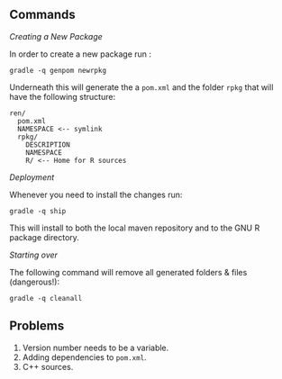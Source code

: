 
## Commands

*Creating a New Package*

In order to create a new package run :

    gradle -q genpom newrpkg

Underneath this will generate the a `pom.xml` and the folder `rpkg` that will have the following structure:

    ren/
      pom.xml
      NAMESPACE <-- symlink
      rpkg/
        DESCRIPTION
        NAMESPACE
        R/ <-- Home for R sources

*Deployment*

Whenever you need to install the changes run:

    gradle -q ship

This will install to both the local maven repository and to the GNU R package directory.

*Starting over*

The following command will remove all generated folders & files (dangerous!):

    gradle -q cleanall

## Problems

1. Version number needs to be a variable.
1. Adding dependencies to `pom.xml`.
1. C++ sources.

